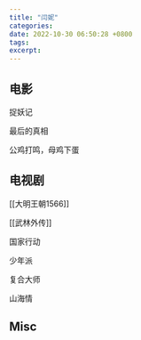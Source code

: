 ```yaml
---
title: "闫妮"
categories: 
date: 2022-10-30 06:50:28 +0800
tags: 
excerpt: 
---
```




## 电影

捉妖记

最后的真相

公鸡打鸣，母鸡下蛋

## 电视剧

[[大明王朝1566]]

[[武林外传]]

国家行动

少年派

复合大师

山海情



## Misc



